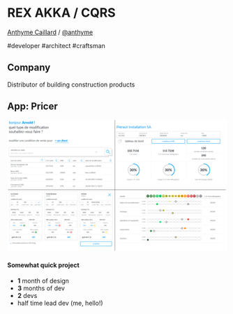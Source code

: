 # REX AKKA / CQRS 

[Anthyme Caillard]("mailto:anthyme@gmail.com") /
[@anthyme]("http://twitter.com/anthyme")

\#developer \#architect \#craftsman 


## Company

Distributor of building construction products


## App: Pricer

![Pricer](/slides/rex-akka-cqrs/img/app-small.png)


#### Somewhat quick project

- **1** month of design 
- **3** months of dev
- **2** devs
- half time lead dev (me, hello!)